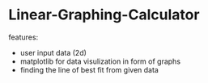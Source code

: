 # Linear-Graphing-Calculator

features:
- user input data (2d)
- matplotlib for data visulization in form of graphs
- finding the line of best fit from given data
